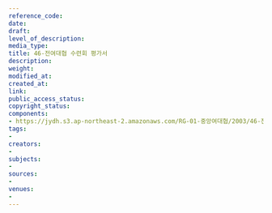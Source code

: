 ```yaml
---
reference_code: 
date: 
draft: 
level_of_description: 
media_type: 
title: 46-전여대협 수련회 평가서
description: 
weight: 
modified_at: 
created_at: 
link: 
public_access_status: 
copyright_status: 
components:
- https://jydh.s3.ap-northeast-2.amazonaws.com/RG-01-중앙여대협/2003/46-전여대협+수련회+평가서.pdf
tags:
- 
creators:
- 
subjects:
- 
sources:
- 
venues:
- 
---
```

